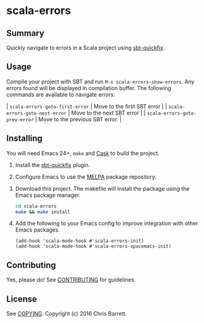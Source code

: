 # scala-errors

## Summary

Quickly navigate to errors in a Scala project using [sbt-quickfix][].

## Usage

Compile your project with SBT and run `M-x scala-errors-show-errors`. Any errors
found will be displayed in compilation buffer. The following commands are
available to navigate errors:

| `scala-errors-goto-first-error` | Move to the first SBT error                |
| `scala-errors-goto-next-error`  | Move to the next SBT error                 |
| `scala-errors-goto-prev-error`  | Move to the previous SBT error.            |

## Installing

You will need Emacs 24+, `make` and [Cask](https://github.com/cask/cask) to
build the project.

1. Install the [sbt-quickfix][] plugin.

2. Configure Emacs to use the [MELPA][] package repository.

3. Download this project. The makefile will install the package using the Emacs package manager.

   ```sh
   cd scala-errors
   make && make install
   ```

4. Add the following to your Emacs config to improve integration with other Emacs packages.

   ```elisp
   (add-hook 'scala-mode-hook #'scala-errors-init)
   (add-hook 'scala-mode-hook #'scala-errors-spacemacs-init)
   ```

## Contributing

Yes, please do! See [CONTRIBUTING][] for guidelines.

## License

See [COPYING][]. Copyright (c) 2016 Chris Barrett.


[CONTRIBUTING]: ./CONTRIBUTING.md
[COPYING]: ./COPYING
[sbt-quickfix]: https://github.com/dscleaver/sbt-quickfix
[MELPA]: https://melpa.org/#/getting-started
